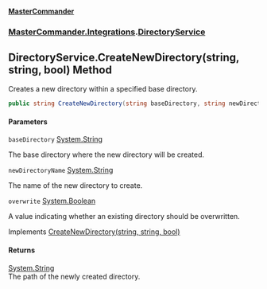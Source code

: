 #### [MasterCommander](MasterCommander.md 'MasterCommander')
### [MasterCommander.Integrations](MasterCommander.md#MasterCommander.Integrations 'MasterCommander.Integrations').[DirectoryService](DirectoryService.md 'MasterCommander.Integrations.DirectoryService')

## DirectoryService.CreateNewDirectory(string, string, bool) Method

Creates a new directory within a specified base directory.

```csharp
public string CreateNewDirectory(string baseDirectory, string newDirectoryName, bool overwrite);
```
#### Parameters

<a name='MasterCommander.Integrations.DirectoryService.CreateNewDirectory(string,string,bool).baseDirectory'></a>

`baseDirectory` [System.String](https://docs.microsoft.com/en-us/dotnet/api/System.String 'System.String')

The base directory where the new directory will be created.

<a name='MasterCommander.Integrations.DirectoryService.CreateNewDirectory(string,string,bool).newDirectoryName'></a>

`newDirectoryName` [System.String](https://docs.microsoft.com/en-us/dotnet/api/System.String 'System.String')

The name of the new directory to create.

<a name='MasterCommander.Integrations.DirectoryService.CreateNewDirectory(string,string,bool).overwrite'></a>

`overwrite` [System.Boolean](https://docs.microsoft.com/en-us/dotnet/api/System.Boolean 'System.Boolean')

A value indicating whether an existing directory should be overwritten.

Implements [CreateNewDirectory(string, string, bool)](IDirectoryService.CreateNewDirectory(string,string,bool).md 'MasterCommander.Core.Services.IDirectoryService.CreateNewDirectory(string, string, bool)')

#### Returns
[System.String](https://docs.microsoft.com/en-us/dotnet/api/System.String 'System.String')  
The path of the newly created directory.